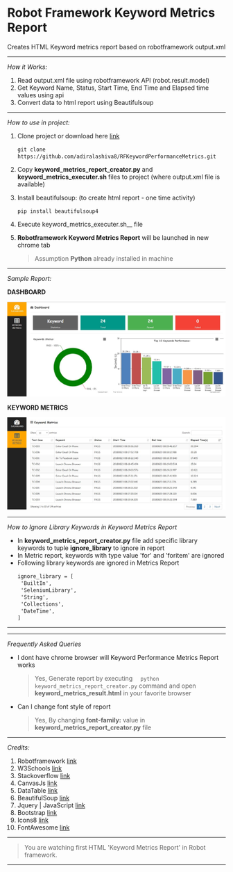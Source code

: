 # Robot Framework Keyword Metrics Report

Creates HTML Keyword metrics report based on robotframework output.xml

---

*How it Works:*

1. Read output.xml file using robotframework API (robot.result.model)
2. Get Keyword Name, Status, Start Time, End Time and Elapsed time values using api
3. Convert data to html report using Beautifulsoup

---

*How to use in project:*

1. Clone project or download here [link](https://github.com/adiralashiva8/RFKeywordPerformanceMetrics/archive/master.zip)
    ```
    git clone https://github.com/adiralashiva8/RFKeywordPerformanceMetrics.git
    ```
2. Copy __keyword_metrics_report_creator.py__ and __keyword_metrics_executer.sh__ files to project (where output.xml file is available)
3. Install beautifulsoup: (to create html report - one time activity)
    ```
    pip install beautifulsoup4
    ```
4. Execute keyword_metrics_executer.sh__ file
5. __Robotframework Keyword Metrics Report__ will be launched in new chrome tab

    > Assumption __Python__ already installed in machine

---

 *Sample Report:*

 __DASHBOARD__

![Screenshot](Keyword_Metrics_New_Dashboard.JPG)

__KEYWORD METRICS__

 ![Screenshot](KeywordMetrics_Table.JPG)

---

*How to Ignore Library Keywords in Keyword Metrics Report*
 - In __keyword_metrics_report_creator.py__ file add specific library keywords to tuple __ignore_library__ to ignore in report
 - In Metric report, keywords with type value 'for' and 'foritem' are ignored
 - Following library keywords are ignored in Metrics Report
    ```
    ignore_library = [
     'BuiltIn',
     'SeleniumLibrary',
     'String',
     'Collections',
     'DateTime',
    ] 
    ```

---
---

*Frequently Asked Queries*
 - I dont have chrome browser will Keyword Performance Metrics Report works
    > Yes, Generate report by executing ```   python keyword_metrics_report_creator.py ``` command and open __keyword_metrics_result.html__ in your favorite browser
 - Can I change font style of report
    > Yes, By changing __font-family:__ value in __keyword_metrics_report_creator.py__ file

---

*Credits:*

1. Robotframework [link](http://robotframework.org)
2. W3Schools [link](http://www.w3schools.com)
3. Stackoverflow [link](http://stackoverflow.com)
4. CanvasJs [link](https://canvasjs.com)
5. DataTable [link](https://datatables.net)
6. BeautifulSoup [link](http://beautiful-soup-4.readthedocs.io)
7. Jquery | JavaScript [link](https://www.jqueryscript.net)
8. Bootstrap [link](https://getbootstrap.com/)
9. Icons8 [link](https://icons8.com/)
10. FontAwesome [link](https://fontawesome.com)

---

> You are watching first HTML 'Keyword Metrics Report' in Robot framework.

---
